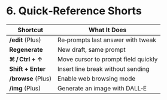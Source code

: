 # 6. Quick‑Reference Shorts

| Shortcut         | What It Does                        |
| ---------------- | ----------------------------------- |
| **/edit** (Plus) | Re‑prompts last answer with tweak   |
| **Regenerate**   | New draft, same prompt              |
| **⌘ / Ctrl + ↑** | Move cursor to prompt field quickly |
| **Shift + Enter** | Insert line break without sending   |
| **/browse** (Plus) | Enable web browsing mode           |
| **/img** (Plus)  | Generate an image with DALL‑E       |
